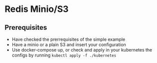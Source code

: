 # Redis Minio/S3

## Prerequisites

- Have checked the prerrequisites of the simple example
- Have a minio or a plain S3 and insert your configuration
- Use docker-compose up, or check and apply in your kubernetes the configs by running `kubectl apply -f ./kubernetes`
